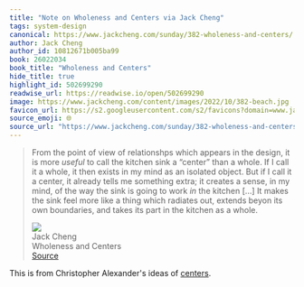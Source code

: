 ```yaml
---
title: "Note on Wholeness and Centers via Jack Cheng"
tags: system-design
canonical: https://www.jackcheng.com/sunday/382-wholeness-and-centers/
author: Jack Cheng
author_id: 10812671b005ba99
book: 26022034
book_title: "Wholeness and Centers"
hide_title: true
highlight_id: 502699290
readwise_url: https://readwise.io/open/502699290
image: https://www.jackcheng.com/content/images/2022/10/382-beach.jpg
favicon_url: https://s2.googleusercontent.com/s2/favicons?domain=www.jackcheng.com
source_emoji: 🌐
source_url: "https://www.jackcheng.com/sunday/382-wholeness-and-centers/#:~:text=From%20the%20point,as%20a%20whole."
---
```


> From the point of view of relationshps which appears in the design, it is more *useful* to call the kitchen sink a “center” than a whole. If I call it a whole, it then exists in my mind as an isolated object. But if I call it a center, it already tells me something extra; it creates a sense, in my mind, of the way the sink is going to work *in* the kitchen […] It makes the sink feel more like a thing which radiates out, extends beyon its own boundaries, and takes its part in the kitchen as a whole.
> <div class="quoteback-footer"><div class="quoteback-avatar"><img class="mini-favicon" src="https://s2.googleusercontent.com/s2/favicons?domain=www.jackcheng.com"></div><div class="quoteback-metadata"><div class="metadata-inner"><span style="display:none">FROM:</span><div aria-label="Jack Cheng" class="quoteback-author"> Jack Cheng</div><div aria-label="Wholeness and Centers" class="quoteback-title"> Wholeness and Centers</div></div></div><div class="quoteback-backlink"><a target="_blank" aria-label="go to the full text of this quotation" rel="noopener" href="https://www.jackcheng.com/sunday/382-wholeness-and-centers/#:~:text=From%20the%20point,as%20a%20whole." class="quoteback-arrow"> Source</a></div></div>

This is from Christopher Alexander's ideas of [centers](https://www.joshbeckman.org/notes/475090054).
